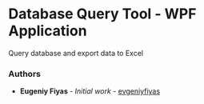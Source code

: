 # Database Query Tool - WPF Application

Query database and export data to Excel

### Authors

* **Eugeniy Fiyas** - *Initial work* - [evgeniyfiyas](https://github.com/evgeniyfiyas)
